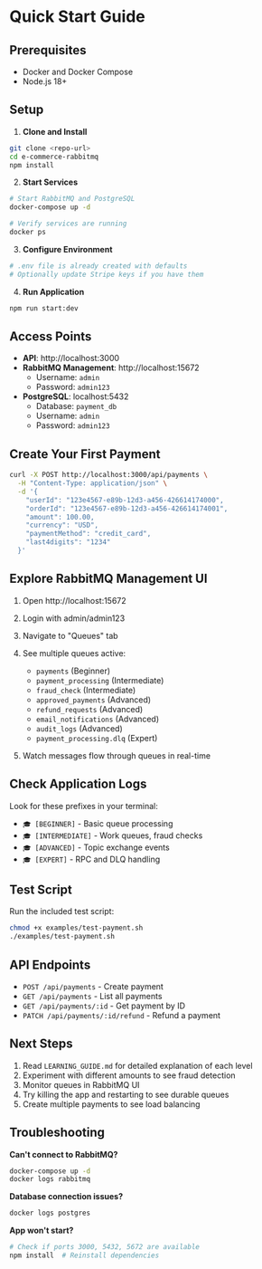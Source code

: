 # Quick Start Guide

## Prerequisites

- Docker and Docker Compose
- Node.js 18+

## Setup

1. **Clone and Install**
```bash
git clone <repo-url>
cd e-commerce-rabbitmq
npm install
```

2. **Start Services**
```bash
# Start RabbitMQ and PostgreSQL
docker-compose up -d

# Verify services are running
docker ps
```

3. **Configure Environment**
```bash
# .env file is already created with defaults
# Optionally update Stripe keys if you have them
```

4. **Run Application**
```bash
npm run start:dev
```

## Access Points

- **API**: http://localhost:3000
- **RabbitMQ Management**: http://localhost:15672
  - Username: `admin`
  - Password: `admin123`
- **PostgreSQL**: localhost:5432
  - Database: `payment_db`
  - Username: `admin`
  - Password: `admin123`

## Create Your First Payment

```bash
curl -X POST http://localhost:3000/api/payments \
  -H "Content-Type: application/json" \
  -d '{
    "userId": "123e4567-e89b-12d3-a456-426614174000",
    "orderId": "123e4567-e89b-12d3-a456-426614174001",
    "amount": 100.00,
    "currency": "USD",
    "paymentMethod": "credit_card",
    "last4digits": "1234"
  }'
```

## Explore RabbitMQ Management UI

1. Open http://localhost:15672
2. Login with admin/admin123
3. Navigate to "Queues" tab
4. See multiple queues active:
   - `payments` (Beginner)
   - `payment_processing` (Intermediate)
   - `fraud_check` (Intermediate)
   - `approved_payments` (Advanced)
   - `refund_requests` (Advanced)
   - `email_notifications` (Advanced)
   - `audit_logs` (Advanced)
   - `payment_processing.dlq` (Expert)

5. Watch messages flow through queues in real-time

## Check Application Logs

Look for these prefixes in your terminal:

- `🎓 [BEGINNER]` - Basic queue processing
- `🎓 [INTERMEDIATE]` - Work queues, fraud checks
- `🎓 [ADVANCED]` - Topic exchange events
- `🎓 [EXPERT]` - RPC and DLQ handling

## Test Script

Run the included test script:

```bash
chmod +x examples/test-payment.sh
./examples/test-payment.sh
```

## API Endpoints

- `POST /api/payments` - Create payment
- `GET /api/payments` - List all payments
- `GET /api/payments/:id` - Get payment by ID
- `PATCH /api/payments/:id/refund` - Refund a payment

## Next Steps

1. Read `LEARNING_GUIDE.md` for detailed explanation of each level
2. Experiment with different amounts to see fraud detection
3. Monitor queues in RabbitMQ UI
4. Try killing the app and restarting to see durable queues
5. Create multiple payments to see load balancing

## Troubleshooting

**Can't connect to RabbitMQ?**
```bash
docker-compose up -d
docker logs rabbitmq
```

**Database connection issues?**
```bash
docker logs postgres
```

**App won't start?**
```bash
# Check if ports 3000, 5432, 5672 are available
npm install  # Reinstall dependencies
```

